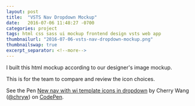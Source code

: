 ```yaml
---
layout: post
title:  "VSTS Nav Dropdown Mockup"
date:   2016-07-06 11:48:27 -0700
categories: project
tags: html css sass ui mockup frontend design vsts web app
thumbnailurl: "2016-07-06-vsts-nav-dropdown-mockup.png"
thumbnailswap: true
excerpt_separator: <!--more-->
---
```


I built this html mockup according to our designer's image mockup.


<!--more-->
This is for the team to compare and review the icon choices.

<p data-height="600" data-theme-id="light" data-slug-hash="e1b1899fd32830744924ff8b8c5f5f2b" data-default-tab="result" data-user="chryw" data-embed-version="2" class="codepen">See the Pen <a href="http://codepen.io/chryw/pen/e1b1899fd32830744924ff8b8c5f5f2b/">New nav with wi template icons in dropdown</a> by Cherry Wang (<a href="http://codepen.io/chryw">@chryw</a>) on <a href="http://codepen.io">CodePen</a>.</p>
<script async src="//assets.codepen.io/assets/embed/ei.js"></script>
